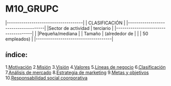 # M10_GRUPC


|-------------------------------------|
|             CLASIFICACIÓN           |
|-------------------------------------|
|Sector de actividad |  terciario     |
|-------------------------------------|
|                    |Pequeña/mediana |
|        Tamaño      | (alrededor de  |
|                    |  50 empleados) |
|-------------------------------------|

## índice:

1.[Motivación](#motivación)
2.[Misión](#misión)
3.[Visión](#visión)
4.[Valores](#valores)
5.[Líneas de negocio](#líneas-de-negocio)
6.[Clasificación](#clasificación)
7.[Análisis de mercado](#análisis-de-mercado)
8.[Estrategia de marketing](#estrategia-de-marketing)
9.[Metas y objetivos](#metas-y-objetivos)
10.[Responsabilidad social coorporativa](#responsabilidad-social-coorporativa)


